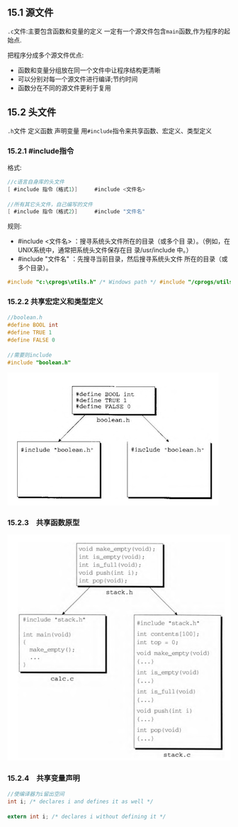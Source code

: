 ## 15.1 源文件
`.c`文件:主要包含函数和变量的定义
一定有一个源文件包含`main`函数,作为程序的起始点.

把程序分成多个源文件优点:
- 函数和变量分组放在同一个文件中让程序结构更清晰
- 可以分别对每一个源文件进行编译;节约时间
- 函数分在不同的源文件更利于复用

## 15.2 头文件
`.h`文件
定义函数 声明变量
用`#include`指令来共享函数、宏定义、类型定义

### 15.2.1 #include指令
格式:
```c
//c语言自身库的头文件
[ #include 指令（格式1）] 　　 #include <文件名>

//所有其它头文件，自己编写的文件
[ #include 指令（格式2）] 　　 #include "文件名"
```

规则:
- #include <文件名> ：搜寻系统头文件所在的目录（或多个目 录）。（例如，在UNIX系统中，通常把系统头文件保存在目 录/usr/include 中。） 
- #include "文件名" ：先搜寻当前目录，然后搜寻系统头文件 所在的目录（或多个目录）。

```c
#include "c:\cprogs\utils.h" /* Windows path */ #include "/cprogs/utils.h" /* UNIX path */
```


### 15.2.2 共享宏定义和类型定义
```c
//boolean.h
#define BOOL int 
#define TRUE 1 
#define FALSE 0

//需要则include
#include "boolean.h"
```

![](images/1.png)

### 15.2.3　共享函数原型
![](images/2.png)

### 15.2.4　共享变量声明
```c
//使编译器为i留出空间
int i; /* declares i and defines it as well */

extern int i; /* declares i without defining it */
```

